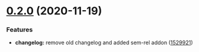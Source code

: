 # [0.2.0](https://github.com/kimmymonassar/DeveroBot/compare/v0.1.1...v0.2.0) (2020-11-19)


### Features

* **changelog:** remove old changelog and added sem-rel addon ([1529921](https://github.com/kimmymonassar/DeveroBot/commit/1529921614fc724a0461f146d2230ae23ad565b4))
